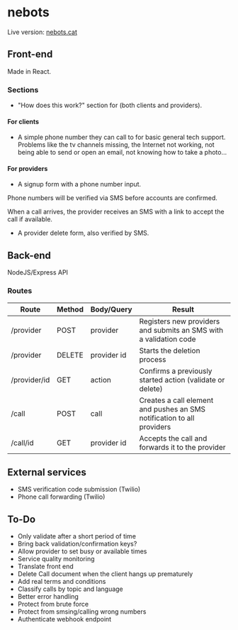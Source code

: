 # nebots

Live version: [nebots.cat](https://nebots.cat)

## Front-end

Made in React.

### Sections

- "How does this work?" section for (both clients and providers).

#### For clients

- A simple phone number they can call to for basic general tech support. Problems like the tv channels missing, the Internet not working, not being able to send or open an email, not knowing how to take a photo...

#### For providers

- A signup form with a phone number input.

Phone numbers will be verified via SMS before accounts are confirmed.

When a call arrives, the provider receives an SMS with a link to accept the call if available.

- A provider delete form, also verified by SMS.

## Back-end

NodeJS/Express API

### Routes

| Route        | Method | Body/Query  | Result                                                                 |
| ------------ | ------ | ----------- | ---------------------------------------------------------------------- |
| /provider    | POST   | provider    | Registers new providers and submits an SMS with a validation code      |
| /provider    | DELETE | provider id | Starts the deletion process                                            |
| /provider/id | GET    | action      | Confirms a previously started action (validate or delete)              |
| /call        | POST   | call        | Creates a call element and pushes an SMS notification to all providers |
| /call/id     | GET    | provider id | Accepts the call and forwards it to the provider                       |

## External services

- SMS verification code submission (Twilio)
- Phone call forwarding (Twilio)

## To-Do

- Only validate after a short period of time
- Bring back validation/confirmation keys?
- Allow provider to set busy or available times
- Service quality monitoring
- Translate front end
- Delete Call document when the client hangs up prematurely
- Add real terms and conditions
- Classify calls by topic and language
- Better error handling
- Protect from brute force
- Protect from smsing/calling wrong numbers
- Authenticate webhook endpoint
